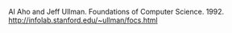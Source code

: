 Al Aho and Jeff Ullman. Foundations of Computer Science. 1992. http://infolab.stanford.edu/~ullman/focs.html

